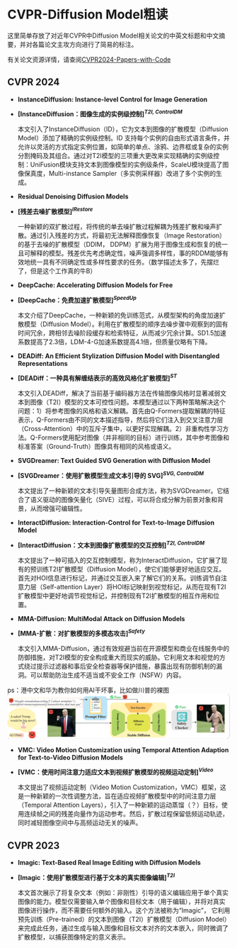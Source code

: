 # **CVPR-Diffusion Model粗读**

这里简单存放了对近年CVPR中Diffusion Model相关论文的中英文标题和中文摘要，并对各篇论文主攻方向进行了简易的标注。

有关论文资源详情，请查阅<a href="https://github.com/amusi/CVPR2024-Papers-with-Code/blob/master/README.md">CVPR2024-Papers-with-Code</a>

## CVPR 2024



- **InstanceDiffusion: Instance-level Control for Image Generation**

- **[InstanceDiffusion：图像生成的实例级控制]<sup>*T2I, ControlDM*</sup>**

   本文引入了InstanceDiffusion（ID），它为文本到图像的扩散模型（Diffusion Model）添加了精确的实例级控制。ID 支持每个实例的自由形式语言条件，并允许以灵活的方式指定实例位置，如简单的单点、涂鸦、边界框或复杂的实例分割掩码及其组合。通过对T2I模型的三项重大更改来实现精确的实例级控制：UniFusion模块支持文本到图像模型的实例级条件，ScaleU模块提高了图像保真度，Multi-instance Sampler（多实例采样器）改进了多个实例的生成。



- **Residual Denoising Diffusion Models**

- **[残差去噪扩散模型]<sup>*IRestore*</sup>**

   一种新颖的双扩散过程，将传统的单去噪扩散过程解耦为残差扩散和噪声扩散。通过引入残差的方式，将最初无法解释图像恢复（Image Restoration）的基于去噪的扩散模型（DDIM， DDPM）扩展为用于图像生成和恢复的统一且可解释的模型。残差优先考虑确定性，噪声强调多样性，事的RDDM能够有效地统一具有不同确定性或多样性要求的任务。（数学描述太多了，先摆烂了，但是这个工作真的牛B）



- **DeepCache: Accelerating Diffusion Models for Free**

- **[DeepCache：免费加速扩散模型]<sup>*SpeedUp*</sup>**

   本文介绍了DeepCache，一种新颖的免训练范式，从模型架构的角度加速扩散模型（Diffusion Model）。利用在扩散模型的顺序去噪步骤中观察到的固有时间冗余，跨相邻去噪阶段缓存和检索特征，从而减少冗余计算。SD1.5加速系数提高了2.3倍，LDM-4-G加速系数提高4.1倍，但质量仅略有下降。



- **DEADiff: An Efficient Stylization Diffusion Model with Disentangled Representations**

- **[DEADiff：一种具有解缠结表示的高效风格化扩散模型]<sup>*ST*</sup>**

   本文引入DEADiff，解决了当前基于编码器方法在传输图像风格时显著减弱文本到图像（T2I）模型的文本可控性问题。本模型通过以下两种策略解决这个问题：1）将参考图像的风格和语义解耦。首先由Q-Formers提取解耦的特征表示，Q-Formers由不同的文本描述指导，然后将它们注入到交叉注意力层（Cross-Attention）中的互斥子集中，以更好实现解耦。2）非重构性学习方法。Q-Formers使用配对图像（并非相同的目标）进行训练，其中参考图像和标准答案（Ground-Truth）图像具有相同的风格或语义。



- **SVGDreamer: Text Guided SVG Generation with Diffusion Model**

- **[SVGDreamer：使用扩散模型生成文本引导的 SVG]<sup>*SVG, ControlDM*</sup>**

   本文提出了一种新颖的文本引导矢量图形合成方法，称为SVGDreamer。它结合了语义驱动的图像矢量化（SIVE）过程，可以将合成分解为前景对象和背景，从而增强可编辑性。



- **InteractDiffusion: Interaction-Control for Text-to-Image Diffusion Model**

- **[InteractDiffusion：文本到图像扩散模型的交互控制]<sup>*T2I, ControlDM*</sup>**

   本文提出了一种可插入的交互控制模型，称为InteractDiffusion，它扩展了现有的预训练T2I扩散模型（Diffusion Model），使它们能够更好地适应交互。首先对HOI信息进行标记，并通过交互嵌入来了解它们的关系。训练调节自注意力层（Self-attention Layer）将HOI标记映射到视觉标记，从而在现有T2I扩散模型中更好地调节视觉标记，并控制现有T2I扩散模型的相互作用和位置。



- **MMA-Diffusion: MultiModal Attack on Diffusion Models**

- **[MMA-扩散：对扩散模型的多模态攻击]<sup>*Safety*</sup>**

   本文引入MMA-Diffusion，通过有效规避当前在开源模型和商业在线服务中的防御措施，对T2I模型的安全构成重大而现实的威胁。它利用文本和视觉的方式绕过提示过滤器和事后安全检查器等保护措施，暴露出现有防御机制的漏洞。可以帮助防治生成不适当或不安全工作（NSFW）内容。

ps：港中文和华为教你如何用AI干坏事，比如做川普的裸图
<img src="https://github.com/Sqyl/cvpr_notes/blob/main/trump.png"/>



- **VMC: Video Motion Customization using Temporal Attention Adaption for Text-to-Video Diffusion Models**

- **[VMC：使用时间注意力适应文本到视频扩散模型的视频运动定制]<sup>*Video*</sup>**

   本文提出了视频运动定制（Video Motion Customization，VMC）框架，这是一种新颖的一次性调整方法，旨在适应视频扩散模型中的时间注意力层（Temporal Attention Layers），引入了一种新颖的运动蒸馏（？）目标，使用连续帧之间的残差向量作为运动参考。然后，扩散过程保留低频运动轨迹，同时减轻图像空间中与高频运动无关的噪声。





## CVPR 2023

- **Imagic: Text-Based Real Image Editing with Diffusion Models**

- **[Imagic：使用扩散模型进行基于文本的真实图像编辑]<sup>*T2I*</sup>**

   本文首次展示了将复杂文本（例如：非刚性）引导的语义编辑应用于单个真实图像的能力。模型仅需要输入单个图像和目标文本（用于编辑），并将对真实图像进行操作，而不需要任何额外的输入。这个方法被称为“Imagic”， 它利用预先训练（Pre-trained）的文本到图像（T2I）扩散模型（Diffusion Model）来完成此任务，通过生成与输入图像和目标文本对齐的文本嵌入，同时微调了扩散模型，以捕获图像特定的意义表示。




